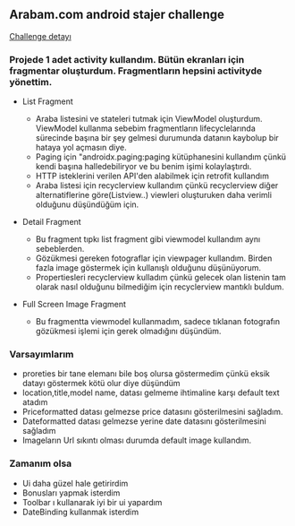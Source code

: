 ## Arabam.com android stajer challenge ##

[Challenge detayı](CHALLENGE_README.md)

 ### Projede 1 adet activity kullandım. Bütün ekranları için fragmentar oluşturdum. Fragmentların hepsini activityde yönettim.

* List Fragment

   * Araba listesini ve stateleri tutmak için ViewModel oluşturdum. 
   ViewModel kullanma sebebim fragmentların lifecyclelarında sürecinde başına bir şey gelmesi durumunda datanın kaybolup bir hataya yol açmasın diye.
   * Paging için "androidx.paging:paging kütüphanesini kullandım çünkü kendi başına halledebiliryor ve bu benim işimi kolaylaştırdı.
   * HTTP isteklerini verilen API'den alabilmek için retrofit kullandım
   * Araba listesi için recyclerview kullandım 
     çünkü recyclerview diğer alternatiflerine göre(Listview..) viewleri oluşturuken daha verimli olduğunu düşündüğüm için.

* Detail Fragment
   
   * Bu fragment tıpkı list fragment gibi viewmodel kullandım aynı sebeblerden.
   * Gözükmesi gereken fotograflar için viewpager kullandım. Birden fazla image göstermek için kullanışlı olduğunu düşünüyorum.
   * Propertiesleri recyclerview kulladım çünkü gelecek olan listenin tam olarak nasıl olduğunu bilmediğim için recyclerview mantıklı buldum.

* Full Screen Image Fragment
   
   * Bu fragmentta viewmodel kullanmadım, sadece tıklanan fotografın gözükmesi işlemi için gerek olmadığını düşündüm. 

### Varsayımlarım
* proreties bir tane elemanı bile boş olursa göstermedim çünkü eksik datayı göstermek kötü olur diye düşündüm
* location,title,model name, datası gelmeme ihtimaline karşı default text atadım
* Priceformatted datası gelmezse price datasını gösterilmesini sağladım.
* Dateformatted datası gelmezse yerine date datasını gösterilmesini sağladım
* Imageların Url sıkıntı olması durumda default image kullandım.    

### Zamanım olsa
* Ui daha güzel hale getirirdim
* Bonusları yapmak isterdim
* Toolbar ı kullanarak iyi bir ui yapardım
* DateBinding kullanmak isterdim

